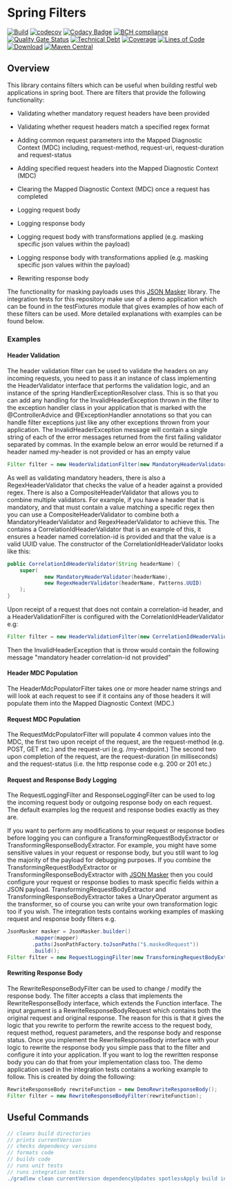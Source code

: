 # Spring Filters

[![Build](https://github.com/michaelruocco/spring-filters/workflows/pipeline/badge.svg)](https://github.com/michaelruocco/spring-filters/actions)
[![codecov](https://codecov.io/gh/michaelruocco/spring-filters/branch/master/graph/badge.svg?token=oqKun1zNII)](https://codecov.io/gh/michaelruocco/spring-filters)
[![Codacy Badge](https://app.codacy.com/project/badge/Grade/84c95c60c3ff49fd8bba6c63a68efcd8)](https://www.codacy.com/gh/michaelruocco/spring-filters/dashboard?utm_source=github.com&amp;utm_medium=referral&amp;utm_content=michaelruocco/spring-filters&amp;utm_campaign=Badge_Grade)
[![BCH compliance](https://bettercodehub.com/edge/badge/michaelruocco/spring-filters?branch=master)](https://bettercodehub.com/results/michaelruocco/spring-filters)
[![Quality Gate Status](https://sonarcloud.io/api/project_badges/measure?project=michaelruocco_spring-filters&metric=alert_status)](https://sonarcloud.io/dashboard?id=michaelruocco_spring-filters)
[![Technical Debt](https://sonarcloud.io/api/project_badges/measure?project=michaelruocco_spring-filters&metric=sqale_index)](https://sonarcloud.io/dashboard?id=michaelruocco_spring-filters)
[![Coverage](https://sonarcloud.io/api/project_badges/measure?project=michaelruocco_spring-filters&metric=coverage)](https://sonarcloud.io/dashboard?id=michaelruocco_spring-filters)
[![Lines of Code](https://sonarcloud.io/api/project_badges/measure?project=michaelruocco_spring-filters&metric=ncloc)](https://sonarcloud.io/dashboard?id=michaelruocco_spring-filters)
[![Download](https://api.bintray.com/packages/michaelruocco/maven/spring-filters/images/download.svg)](https://bintray.com/michaelruocco/maven/spring-filters/_latestVersion)
[![Maven Central](https://img.shields.io/maven-central/v/com.github.michaelruocco/spring-filters.svg?label=Maven%20Central)](https://search.maven.org/search?q=g:%22com.github.michaelruocco%22%20AND%20a:%22spring-filters%22)

## Overview

This library contains filters which can be useful when building restful web applications in spring boot. There
are filters that provide the following functionality:

*   Validating whether mandatory request headers have been provided

*   Validating whether request headers match a specified regex format

*   Adding common request parameters into the Mapped Diagnostic Context (MDC) including, request-method, request-uri, 
    request-duration and request-status

*   Adding specified request headers into the Mapped Diagnostic Context (MDC)

*   Clearing the Mapped Diagnostic Context (MDC) once a request has completed

*   Logging request body

*   Logging response body

*   Logging request body with transformations applied (e.g. masking specific json values within the payload)

*   Logging response body with transformations applied (e.g. masking specific json values within the payload)

*   Rewriting response body

The functionality for masking payloads uses this [JSON Masker](https://github.com/michaelruocco/json-masker) library.
The integration tests for this repository make use of a demo application which can be found in the testFixtures module
that gives examples of how each of these filters can be used. More detailed explanations with examples can be found
below.

### Examples

#### Header Validation

The header validation filter can be used to validate the headers on any incoming requests, you
need to pass it an instance of class implementing the HeaderValidator interface that performs the validation
logic, and an instance of the spring HandlerExceptionResolver class. This is so that you can add any handling
for the InvalidHeaderException thrown in the filter to the exception handler class in your application that
is marked with the @ControllerAdvice and @ExceptionHandler annotations so that you can handle filter exceptions
just like any other exceptions thrown from your application. The InvalidHeaderException message will contain a single
string of each of the error messages returned from the first failing validator separated by commas. In the example
below an error would be returned if a header named my-header is not provided or has an empty value

```java
Filter filter = new HeaderValidationFilter(new MandatoryHeaderValidator("my-header"), handlerExceptionResolver);
```

As well as validating mandatory headers, there is also a RegexHeaderValidator that checks the value of a header against
a provided regex. There is also a CompositeHeaderValidator that allows you to combine multiple validators. For example,
if you have a header that is mandatory, and that must contain a value matching a specific regex then you can use a
CompositeHeaderValidator to combine both a MandatoryHeaderValidator and RegexHeaderValidator to achieve this. The
contains a CorrelationIdHeaderValidator that is an example of this, it ensures a header named correlation-id is provided
and that the value is a valid UUID value. The constructor of the CorrelationIdHeaderValidator looks like this:

```java
public CorrelationIdHeaderValidator(String headerName) {
    super(
            new MandatoryHeaderValidator(headerName),
            new RegexHeaderValidator(headerName, Patterns.UUID)
    );
}
```

Upon receipt of a request that does not contain a correlation-id header, and a HeaderValidationFilter is configured
with the CorrelationIdHeaderValidator e.g:

```java
Filter filter = new HeaderValidationFilter(new CorrelationIdHeaderValidator(), handlerExceptionResolver);
```

Then the InvalidHeaderException that is throw would contain the following message "mandatory header correlation-id
not provided"

#### Header MDC Population

The HeaderMdcPopulatorFilter takes one or more header name strings and will look at each request to see if it contains
any of those headers it will populate them into the Mapped Diagnostic Context (MDC.)

#### Request MDC Population

The RequestMdcPopulatorFilter will populate 4 common values into the MDC, the first two upon receipt of the
request, are the request-method (e.g. POST, GET etc.) and the request-uri (e.g. /my-endpoint.) The second two upon
completion of the request, are the request-duration (in milliseconds) and the request-status (i.e. the http response
code e.g. 200 or 201 etc.)

#### Request and Response Body Logging

The RequestLoggingFilter and ResponseLoggingFilter can be used to log the incoming request body or outgoing response
body on each request. The default examples log the request and response bodies exactly as they are.

If you want to perform any modifications to your request or response bodies before logging you can configure
a TransformingRequestBodyExtractor or TransformingResponseBodyExtractor. For example, you might have some sensitive
values in your request or response body, but you still want to log the majority of the payload for debugging purposes.
If you combine the TransformingRequestBodyExtractor or TransformingResponseBodyExtractor with
[JSON Masker](https://github.com/michaelruocco/json-masker) then you could configure your request or response bodies
to mask specific fields within a JSON payload. TransformingRequestBodyExtractor and TransformingResponseBodyExtractor
takes a UnaryOperator<String> argument as the transformer, so of course you can write your own transformation logic too
if you wish. The integration tests contains working examples of masking request and response body filters e.g.

```java
JsonMasker masker = JsonMasker.builder()
        .mapper(mapper)
        .paths(JsonPathFactory.toJsonPaths("$.maskedRequest"))
        .build();
Filter filter = new RequestLoggingFilter(new TransformingRequestBodyExtractor(masker)));
```

#### Rewriting Response Body

The RewriteResponseBodyFilter can be used to change / modify the response body. The filter accepts a class
that implements the RewriteResponseBody interface, which extends the Function interface. The input argument is
a RewriteResponseBodyRequest which contains both the original request and original response. The reason for this
is that it gives the logic that you rewrite to perform the rewrite access to the request body, request method, request
parameters, and the response body and response status. Once you implement the RewriteResponseBody interface with
your logic to rewrite the response body you simple pass that to the filter and configure it into your application.
If you want to log the rewritten response body you can do that from your implementation class too. The demo application
used in the integration tests contains a working example to follow. This is created by doing the following:

```java
RewriteResponseBody rewriteFunction = new DemoRewriteResponseBody();
Filter filter = new RewriteResponseBodyFilter(rewriteFunction);
```

## Useful Commands

```gradle
// cleans build directories
// prints currentVersion
// checks dependency versions
// formats code
// builds code
// runs unit tests
// runs integration tests
./gradlew clean currentVersion dependencyUpdates spotlessApply build integrationTest
```
